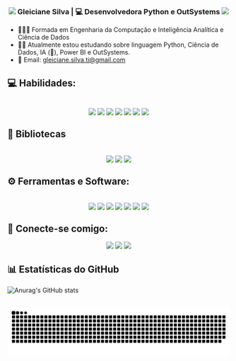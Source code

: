 <div align="center">
<h3><img src="https://media.giphy.com/media/WUlplcMpOCEmTGBtBW/giphy.gif" width="30"> Gleiciane Silva | 💻 Desenvolvedora Python e OutSystems <img src="https://media.giphy.com/media/WUlplcMpOCEmTGBtBW/giphy.gif" width="30"></h3>
</div>


- 👷🏻‍♀️ Formada em Engenharia da Computação e Inteligência Analítica e Ciência de Dados
- 👩‍💻 Atualmente estou estudando sobre linguagem Python, Ciência de Dados, IA (🤖), Power BI e OutSystems.
- 📩 Email: gleiciane.silva.ti@gmail.com

## 💻 Habilidades:
<div align="center" style="display: inline_block"><br>
  <img align="center" src="https://img.shields.io/badge/Python-3776AB.svg?style=for-the-badge&logo=Python&logoColor=white">
  <img align="center" src="https://img.shields.io/badge/MySQL-4479A1.svg?style=for-the-badge&logo=MySQL&logoColor=white">
  <img align="center" src="https://img.shields.io/badge/Power%20BI-F2C811.svg?style=for-the-badge&logo=Power-BI&logoColor=black">
  <img align="center" src="https://img.shields.io/badge/CSS3-1572B6.svg?style=for-the-badge&logo=CSS3&logoColor=white">
  <img align="center" src="https://img.shields.io/badge/HTML5-E34F26.svg?style=for-the-badge&logo=HTML5&logoColor=white">
  <img align="center" src="https://img.shields.io/badge/PHP-777BB4.svg?style=for-the-badge&logo=PHP&logoColor=white">
  <img align="center" src="https://img.shields.io/badge/JavaScript-F7DF1E.svg?style=for-the-badge&logo=JavaScript&logoColor=black">
</div>

## 🚀 Bibliotecas
<div align="center" style="display: inline_block"><br>
  <img align="center" src="https://img.shields.io/badge/TensorFlow-FF6F00.svg?style=for-the-badge&logo=TensorFlow&logoColor=white">
  <img align="center" src="https://img.shields.io/badge/pandas-150458.svg?style=for-the-badge&logo=pandas&logoColor=white">
  <img align="center" src="https://img.shields.io/badge/NumPy-013243.svg?style=for-the-badge&logo=NumPy&logoColor=white">
</div>

## ⚙️ Ferramentas e Software:
<div align="center" style="display: inline_block"><br>
  <img align="center" src="https://img.shields.io/badge/Visual%20Studio%20Code-007ACC.svg?style=for-the-badge&logo=Visual-Studio-Code&logoColor=white)">
  <img align="center" src="https://img.shields.io/badge/Git-F05032.svg?style=for-the-badge&logo=Git&logoColor=white">
  <img align="center" src="https://img.shields.io/badge/GitHub-181717.svg?style=for-the-badge&logo=GitHub&logoColor=white">
  <img align="center" src="https://img.shields.io/badge/Windows-0078D6.svg?style=for-the-badge&logo=Windows&logoColor=white">
  <img align="center" src="https://img.shields.io/badge/Linux-FCC624.svg?style=for-the-badge&logo=Linux&logoColor=black">
  <img align="center" src="https://img.shields.io/badge/Canva-00C4CC.svg?style=for-the-badge&logo=Canva&logoColor=white">
  <img align="center" src="https://img.shields.io/badge/Microsoft%20Office-D83B01.svg?style=for-the-badge&logo=Microsoft-Office&logoColor=white">
</div>

## 📱 Conecte-se comigo:
<div align="center"> 
 <a href="https://discord.com/channels/@Gleiciane Silva" target="_blank"><img src="https://img.shields.io/badge/Discord-7289DA?style=for-the-badge&logo=discord&logoColor=white" target="_blank"></a> 
  <a href = "mailto:gleiciane.silva.ti@gmail.com"><img src="https://img.shields.io/badge/Gmail-D14836?style=for-the-badge&logo=gmail&logoColor=white" target="_blank"></a>
  <a href="https://www.linkedin.com/in/gleiciane-silva-33737139/" target="_blank"><img src="https://img.shields.io/badge/-LinkedIn-%230077B5?style=for-the-badge&logo=linkedin&logoColor=white" target="_blank"></a>   
</div>

## 📊  Estatísticas do GitHub

<div> 
  
![Anurag's GitHub stats](https://github-readme-stats.vercel.app/api?username=gleicianesilva&show_icons=true&theme=radical)
  
</div>
  
  ##
 
<div> 

  ![Snake animation](https://github.com/denisshiki/denisshiki/blob/output/github-contribution-grid-snake.svg)
 
</div>
